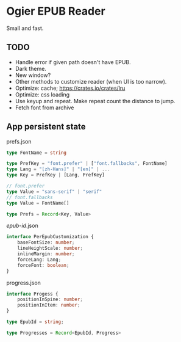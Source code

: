 # Ogier EPUB Reader

Small and fast.

## TODO

- Handle error if given path doesn't have EPUB.
- Dark theme.
- New window?
- Other methods to customize reader (when UI is too narrow).
- Optimize: cache; https://crates.io/crates/lru
- Optimize: css loading
- Use keyup and repeat. Make repeat count the distance to jump.
- Fetch font from archive

## App persistent state

prefs.json

```ts
type FontName = string

type PrefKey = "font.prefer" | ["font.fallbacks", FontName]
type Lang = "[zh-Hans]" | "[en]" | ...
type Key = PrefKey | [Lang, PrefKey]

// font.prefer
type Value = "sans-serif" | "serif"
// font.fallbacks
type Value = FontName[]

type Prefs = Record<Key, Value>
```

*epub-id*.json

```ts
interface PerEpubCustomization {
    baseFontSize: number;
    lineHeightScale: number;
    inlineMargin: number;
    forceLang: Lang;
    forceFont: boolean;
}
```

progress.json

```ts
interface Progess {
    positionInSpine: number;
    positionInItem: number;
}

type EpubId = string;

type Progresses = Record<EpubId, Progress>
```
